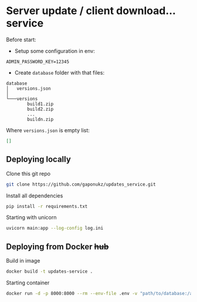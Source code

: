 # Server update / client download... service
Before start:
 + Setup some configuration in env:
```env
ADMIN_PASSWORD_KEY=12345
```
 + Create `database` folder with that files:
```
database
│   versions.json
│   
└───versions
        build1.zip
        build2.zip
        ...
        buildn.zip
```
Where `versions.json` is empty list:
```json
[]
```
## Deploying locally
Clone this git repo
```bash
git clone https://github.com/gaponukz/updates_service.git
```
Install all dependencies
```bash
pip install -r requirements.txt
```
Starting with unicorn
```bash
uvicorn main:app --log-config log.ini
```
## Deploying from Docker ~~hub~~
Build in image
```bash
docker build -t updates-service .
```
Starting container
```bash
docker run -d -p 8000:8000 --rm --env-file .env -v "path/to/database:/app/database"  updates-service
```
